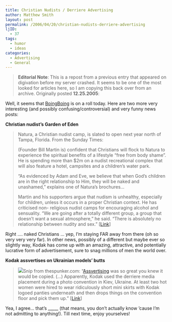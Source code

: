```yaml
---
title: Christian Nudists / Derriere Advertising
author: Matthew Smith
layout: post
permalink: /2006/04/20/christian-nudists-derriere-advertising
ljID:
  - 37
tags:
  - humor
  - ideas
categories:
  - Advertising
  - General
---
```

> **Editorial Note**: This is a repost from a previous entry that appeared on digivation before my server crashed. It seems to be one of the most looked for articles here, so I am copying this back over from an archive. Originally posted **12.25.2005**:

Well, it seems that <a href="http://www.boingboing.net/" target="_blank">BoingBoing</a> is on a roll today. Here are two more very interesting (and possibly confusing/controversial) and very funny news posts:

**Christian nudist&#8217;s Garden of Eden**

> Natura, a Christian nudist camp, is slated to open next year north of Tampa, Florida. From the Sunday Times:
> 
> (Founder Bill Martin is) confident that Christians will flock to Natura to experience the spiritual benefits of a lifestyle “free from body shame”. He is spending more than $2m on a nudist recreational complex that will also feature a hotel, campsites and a children’s water park.
> 
> “As evidenced by Adam and Eve, we believe that when God’s children are in the right relationship to Him, they will be naked and unashamed,” explains one of Natura’s brochures&#8230;
> 
> Martin and his supporters argue that nudism is unhealthy, especially for children, unless it occurs in a proper Christian context. He has criticised non- religious nudist camps for encouraging alcohol and sensuality. “We are going after a totally different group, a group that doesn’t want a sexual atmosphere,” he said. “There is absolutely no relationship between nudity and sex.” [<a href="http://www.timesonline.co.uk/article/0,,2089-1938165,00.html" target="_blank">Link</a>]

Right &#8230;. naked Christians &#8230; yep, I&#8217;m staying FAR away from there (oh so very very very far). In other news, possibly of a different but maybe ever so slightly way, Kodak has come up with an amazing, attractive, and potentially lucrative form of advertisement, sure to snag millions of men the world over.

**Kodak assvertises on Ukrainian models&#8217; butts**

> <img src="http://digivation.net/wp-content/uploads/2006/04/kodakass1.jpg" class="left" />Snip from thespunker.com: &#8220;[Assvertising][1] was so great you knew it would be copied. (&#8230;) Apparently, Kodak used the derriere media placement during a photo convention in Kiev, Ukraine. At least two hot women were hired to wear ridiculously short mini skirts with Kodak logoed panties underneath and then drops things on the convention floor and pick them up.&#8221; [<a href="http://gattacainc.typepad.com/my_weblog/2005/12/kodak_assvertis.html" target="_blank">Link</a>]

Yea, I agree&#8230; that&#8217;s \_____ (that means, you don&#8217;t actually know &#8217;cause I&#8217;m not admitting to anything!). Till next time, enjoy yourselves!

 [1]: http://www.ass-vertise.com/